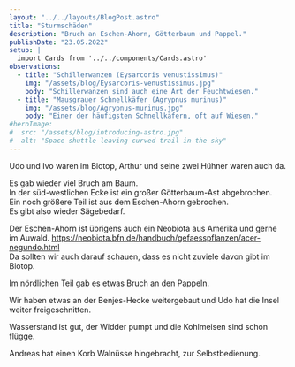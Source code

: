 ```yaml
---
layout: "../../layouts/BlogPost.astro"
title: "Sturmschäden"
description: "Bruch an Eschen-Ahorn, Götterbaum und Pappel."
publishDate: "23.05.2022"
setup: |
  import Cards from '../../components/Cards.astro'
observations:
  - title: "Schillerwanzen (Eysarcoris venustissimus)"
    img: "/assets/blog/Eysarcoris-venustissimus.jpg"
    body: "Schillerwanzen sind auch eine Art der Feuchtwiesen."
  - title: "Mausgrauer Schnellkäfer (Agrypnus murinus)"
    img: "/assets/blog/Agrypnus-murinus.jpg"
    body: "Einer der häufigsten Schnellkäfern, oft auf Wiesen."
#heroImage:
#  src: "/assets/blog/introducing-astro.jpg"
#  alt: "Space shuttle leaving curved trail in the sky"
---
```


Udo und Ivo waren im Biotop, Arthur und seine zwei Hühner waren auch da.

Es gab wieder viel Bruch am Baum.  
In der süd-westlichen Ecke ist ein großer Götterbaum-Ast abgebrochen.  
Ein noch größere Teil ist aus dem Eschen-Ahorn gebrochen.  
Es gibt also wieder Sägebedarf.  

Der Eschen-Ahorn ist übrigens auch ein Neobiota aus Amerika und gerne im Auwald.
https://neobiota.bfn.de/handbuch/gefaesspflanzen/acer-negundo.html  
Da sollten wir auch darauf schauen, dass es nicht zuviele davon gibt im Biotop.

Im nördlichen Teil gab es etwas Bruch an den Pappeln.

Wir haben etwas an der Benjes-Hecke weitergebaut und Udo hat die Insel weiter freigeschnitten.

Wasserstand ist gut, der Widder pumpt und die Kohlmeisen sind schon flügge.

Andreas hat einen Korb Walnüsse hingebracht, zur Selbstbedienung.

<Cards observations={frontmatter.observations} />

